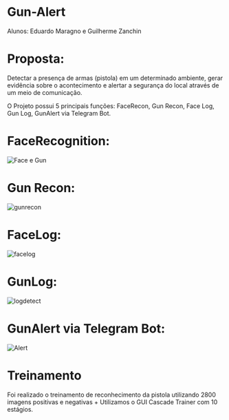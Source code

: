 # Gun-Alert

Alunos: Eduardo Maragno e Guilherme Zanchin

# Proposta:
Detectar a presença de armas (pistola) em um determinado ambiente, gerar evidência sobre o acontecimento e alertar a segurança do local através de um meio de comunicação. 

O Projeto possui 5 principais funções: FaceRecon, Gun Recon, Face Log, Gun Log, GunAlert via Telegram Bot. 

# FaceRecognition:
![Face e Gun](https://user-images.githubusercontent.com/67444297/203112076-7d2208cb-1ec2-4b1a-bc37-b240133ddcb3.jpg)

# Gun Recon:
![gunrecon](https://user-images.githubusercontent.com/67444297/203112080-00622ce6-3c35-4722-999f-8d00f85415fa.jpg)

# FaceLog:
![facelog](https://user-images.githubusercontent.com/67444297/203112078-3efc66d7-5ee8-40ca-99d7-4785c44962eb.jpg)

# GunLog:
![logdetect](https://user-images.githubusercontent.com/67444297/203112082-f54406e2-6a08-4b1f-9b06-f92fad3aa39e.jpg)

# GunAlert via Telegram Bot:
![Alert](https://user-images.githubusercontent.com/67444297/203112068-ebb92dfa-c296-49b5-9be3-8715ffb2af49.jpg)


# Treinamento
Foi realizado o treinamento de reconhecimento da pistola utilizando 2800 imagens positivas e negativas + Utilizamos o GUI Cascade Trainer com 10 estágios.
